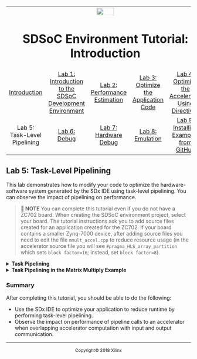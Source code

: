 <table style="width:100%">
  <tr>
    <th width="100%" colspan="6"><img src="https://www.xilinx.com/content/dam/xilinx/imgs/press/media-kits/corporate/xilinx-logo.png" width="30%"/><h1>SDSoC Environment Tutorial: Introduction</h1>
</th>
  </tr>
  <tr>
    <td align="center"><a href="README.md">Introduction</a></td>
    <td align="center"><a href="lab-1-introduction-to-the-sdsoc-development-environment.md">Lab 1: Introduction to the SDSoC Development Environment</a></td>
    <td align="center"><a href="lab-2-performance-estimation.md">Lab 2: Performance Estimation</a></td>
    <td align="center"><a href="lab-3-optimize-the-application-code.md">Lab 3: Optimize the Application Code</a></td>
    <td align="center"><a href="lab-4-optimize-the-accelerator-using-directives.md">Lab 4: Optimize the Accelerator Using Directives</a></td>
  </tr>
  <tr>
    <td align="center">Lab 5: Task-Level Pipelining</td>
    <td align="center"><a href="lab-6-debug.md">Lab 6: Debug</a></td>
    <td align="center"><a href="lab-7-hardware-debug.md">Lab 7: Hardware Debug</a></td>
    <td align="center"><a href="lab-8-emulation.md">Lab 8: Emulation</a></td>
    <td align="center"><a href="lab-9-installing-applications-from-github.md">Lab 9: Installing Examples from GitHub</a></td>
</table>

## Lab 5: Task-Level Pipelining  

This lab demonstrates how to modify your code to optimize the hardware-software system generated by the SDx IDE using task-level pipelining. You can observe the impact of pipelining on performance.  

>**:pushpin: NOTE**  You can complete this tutorial even if you do not have a ZC702 board. When creating the SDSoC environment project, select your board. The tutorial instructions ask you to add source files created for an application created for the ZC702. If your board contains a smaller Zynq-7000 device, after adding source files you need to edit the file `mmult_accel.cpp` to reduce resource usage (in the accelerator source file you will see `#pragma_HLS_array_partition` which sets `block factor=16`; instead, set `block factor=8`).  

<details>
<summary><strong>Task Pipelining</strong></summary>

If there are multiple calls to an accelerator in your application, then you can structure your application such that you can pipeline these calls and overlap the setup and data transfer with the accelerator computation. In the case of the matrix multiply application, the following events take place:  

  1. Matrices A and B are transferred from the main memory to accelerator local memories.  
  2. The accelerator executes.  
  3. The result, C, is transferred back from the accelerator to the main memory.  

The following figure illustrates the matrix multiply design on the left side and on the right side a time-chart of these events for two successive calls that are executing sequentially.  

![](./images/dos1504035106009.png)    

The following figure shows the two calls executing in a pipelined fashion. The data transfer for the second call starts as soon as the data transfer for the first call is finished and overlaps with the execution of the first call. To enable the pipelining, however, we need to provide extra local memory to store the second set of arguments while the accelerator is computing with the first set of arguments. The SDSoC environment generates these memories, called multi-buffers, under the guidance of the user.  

![](./images/eac1504035106964.png)    

Specifying task level pipelining requires rewriting the calling code using the pragmas async(id) and wait(id). The SDSoC environment includes an example that demonstrates the use of async pragmas and this Matrix Multiply Pipelined example is used in this tutorial.  

</details>



<details>
<summary><strong>Task Pipelining in the Matrix Multiply Example</strong></summary>

The SDx IDE includes a matrix multiply pipelined example that demonstrates the use of async pragmas to implement task-level pipelining. This exercise allows you to see the runtime improvement that comes from using this technique.

  1. Create a new SDx project (`lab5`) by selecting **File > New > SDx Project**. Enter the project name `lab5`, select the ZC702 Platform and Linux System Configuration, and click **Next**.  

  2. The Templates page appears, containing source code examples for the selected platform. From the list of application templates, select **Empty Application** and click **Finish**.  

  3. Using your operating system file manager, navigate to `<path to install>/SDx/2018.2/samples/mmult_pipelined` and copy the source files in that directory (`mmult_accel.cpp`, `mmult_accel.h`, and `mmult.cpp`) into the `src` folder of the newly created project (for example `./lab5/src`).  

  4. Click on **lab5** in SDx and from the context menu select **Refresh**. This adds all the copied sources in the previous step to the project.  

  5. Change the build configuration to Release.  

  6. Mark the function `mmult_accel` in the file `mmult_accel.cpp` for hardware using the **Add HW Functions** icon in the SDx Project Settings or Toggle HW/SW in the Project Explorer.  

  7. Build the project.  

  8. Copy the files obtained in the `sd_card` folder to an SD card, set up a terminal and run the generated application on the board. You need to specify the pipeline depth as an argument to the application. Run the application with pipeline depth of 1, 2, and 3 and note the performance obtained.  

![](./images/wvw1527702280355.png)

</details>

### Summary

After completing this tutorial, you should be able to do the following:

  * Use the SDx IDE to optimize your application to reduce runtime by performing task-level pipelining.  
  * Observe the impact on performance of pipeline calls to an accelerator when overlapping accelerator computation with input and output communication.  

<hr/>
<p align="center"><sup>Copyright&copy; 2018 Xilinx</sup></p>
